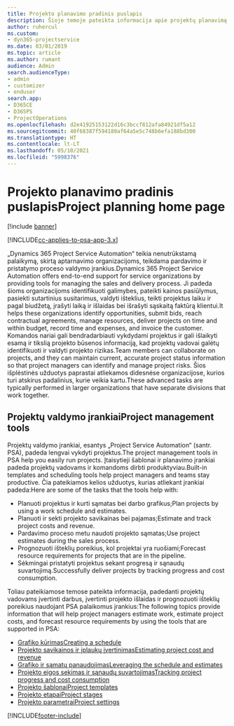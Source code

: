 ```yaml
---
title: Projekto planavimo pradinis puslapis
description: Šioje temoje pateikta informacija apie projektų planavimą.
author: ruhercul
ms.custom:
- dyn365-projectservice
ms.date: 03/01/2019
ms.topic: article
ms.author: rumant
audience: Admin
search.audienceType:
- admin
- customizer
- enduser
search.app:
- D365CE
- D365PS
- ProjectOperations
ms.openlocfilehash: d2e41925153122d16c3bccf812afa84921df5a12
ms.sourcegitcommit: 40f68387f594180af64a5e5c748b6efa188bd300
ms.translationtype: HT
ms.contentlocale: lt-LT
ms.lasthandoff: 05/10/2021
ms.locfileid: "5998376"
---
```

# <a name="project-planning-home-page"></a><span data-ttu-id="abc00-103">Projekto planavimo pradinis puslapis</span><span class="sxs-lookup"><span data-stu-id="abc00-103">Project planning home page</span></span>

[!include [banner](../includes/psa-now-project-operations.md)]

[!INCLUDE[cc-applies-to-psa-app-3.x](../includes/cc-applies-to-psa-app-3x.md)]

<span data-ttu-id="abc00-104">„Dynamics 365 Project Service Automation“ teikia nenutrūkstamą palaikymą, skirtą aptarnavimo organizacijoms, teikdama pardavimo ir pristatymo proceso valdymo įrankius.</span><span class="sxs-lookup"><span data-stu-id="abc00-104">Dynamics 365 Project Service Automation offers end-to-end support for service organizations by providing tools for managing the sales and delivery process.</span></span> <span data-ttu-id="abc00-105">Ji padeda šioms organizacijoms identifikuoti galimybes, pateikti kainos pasiūlymus, pasiekti sutartinius susitarimus, valdyti išteklius, teikti projektus laiku ir pagal biudžetą, įrašyti laiką ir išlaidas bei išrašyti sąskaitą faktūrą klientui.</span><span class="sxs-lookup"><span data-stu-id="abc00-105">It helps these organizations identify opportunities, submit bids, reach contractual agreements, manage resources, deliver projects on time and within budget, record time and expenses, and invoice the customer.</span></span> <span data-ttu-id="abc00-106">Komandos nariai gali bendradarbiauti vykdydami projektus ir gali išlaikyti esamą ir tikslią projekto būsenos informaciją, kad projektų vadovai galėtų identifikuoti ir valdyti projekto rizikas.</span><span class="sxs-lookup"><span data-stu-id="abc00-106">Team members can collaborate on projects, and they can maintain current, accurate project status information so that project managers can identify and manage project risks.</span></span> <span data-ttu-id="abc00-107">Šios išplėstinės užduotys paprastai atliekamos didesnėse organizacijose, kurios turi atskirus padalinius, kurie veikia kartu.</span><span class="sxs-lookup"><span data-stu-id="abc00-107">These advanced tasks are typically performed in larger organizations that have separate divisions that work together.</span></span>

## <a name="project-management-tools"></a><span data-ttu-id="abc00-108">Projektų valdymo įrankiai</span><span class="sxs-lookup"><span data-stu-id="abc00-108">Project management tools</span></span>

<span data-ttu-id="abc00-109">Projektų valdymo įrankiai, esantys „Project Service Automation“ (santr. PSA), padeda lengvai vykdyti projektus.</span><span class="sxs-lookup"><span data-stu-id="abc00-109">The project management tools in PSA help you easily run projects.</span></span> <span data-ttu-id="abc00-110">Įtaisytieji šablonai ir planavimo įrankiai padeda projektų vadovams ir komandoms dirbti produktyviau.</span><span class="sxs-lookup"><span data-stu-id="abc00-110">Built-in templates and scheduling tools help project managers and teams stay productive.</span></span> <span data-ttu-id="abc00-111">Čia pateikiamos kelios užduotys, kurias atliekant įrankiai padeda:</span><span class="sxs-lookup"><span data-stu-id="abc00-111">Here are some of the tasks that the tools help with:</span></span>

- <span data-ttu-id="abc00-112">Planuoti projektus ir kurti sąmatas bei darbo grafikus;</span><span class="sxs-lookup"><span data-stu-id="abc00-112">Plan projects by using a work schedule and estimates.</span></span>
- <span data-ttu-id="abc00-113">Planuoti ir sekti projekto savikainas bei pajamas;</span><span class="sxs-lookup"><span data-stu-id="abc00-113">Estimate and track project costs and revenue.</span></span>
- <span data-ttu-id="abc00-114">Pardavimo proceso metu naudoti projekto sąmatas;</span><span class="sxs-lookup"><span data-stu-id="abc00-114">Use project estimates during the sales process.</span></span>
- <span data-ttu-id="abc00-115">Prognozuoti išteklių poreikius, kol projektai yra ruošiami;</span><span class="sxs-lookup"><span data-stu-id="abc00-115">Forecast resource requirements for projects that are in the pipeline.</span></span>
- <span data-ttu-id="abc00-116">Sėkmingai pristatyti projektus sekant progresą ir sąnaudų suvartojimą.</span><span class="sxs-lookup"><span data-stu-id="abc00-116">Successfully deliver projects by tracking progress and cost consumption.</span></span>

<span data-ttu-id="abc00-117">Toliau pateikiamose temose pateikta informacija, padedanti projektų vadovams įvertinti darbus, įvertinti projekto išlaidas ir prognozuoti išteklių poreikius naudojant PSA palaikomus įrankius:</span><span class="sxs-lookup"><span data-stu-id="abc00-117">The following topics provide information that will help project managers estimate work, estimate project costs, and forecast resource requirements by using the tools that are supported in PSA:</span></span>

- [<span data-ttu-id="abc00-118">Grafiko kūrimas</span><span class="sxs-lookup"><span data-stu-id="abc00-118">Creating a schedule</span></span>](project-creating.md)
- [<span data-ttu-id="abc00-119">Projekto savikainos ir įplaukų įvertinimas</span><span class="sxs-lookup"><span data-stu-id="abc00-119">Estimating project cost and revenue</span></span>](project-estimating.md)
- [<span data-ttu-id="abc00-120">Grafiko ir sąmatų panaudojimas</span><span class="sxs-lookup"><span data-stu-id="abc00-120">Leveraging the schedule and estimates</span></span>](project-leveraging.md)
- [<span data-ttu-id="abc00-121">Projekto eigos sekimas ir sąnaudų suvartojimas</span><span class="sxs-lookup"><span data-stu-id="abc00-121">Tracking project progress and cost consumption</span></span>](project-tracking.md)
- [<span data-ttu-id="abc00-122">Projekto šablonai</span><span class="sxs-lookup"><span data-stu-id="abc00-122">Project templates</span></span>](project-templates.md)
- [<span data-ttu-id="abc00-123">Projekto etapai</span><span class="sxs-lookup"><span data-stu-id="abc00-123">Project stages</span></span>](project-stages.md)
- [<span data-ttu-id="abc00-124">Projekto parametrai</span><span class="sxs-lookup"><span data-stu-id="abc00-124">Project settings</span></span>](project-settings.md)


[!INCLUDE[footer-include](../includes/footer-banner.md)]